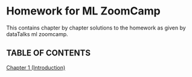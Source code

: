 # Homework for ML ZoomCamp

This contains chapter by chapter solutions to the
homework as given by dataTalks ml zoomcamp.

## TABLE OF CONTENTS

[Chapter 1 (Introduction)](chapter_1)

